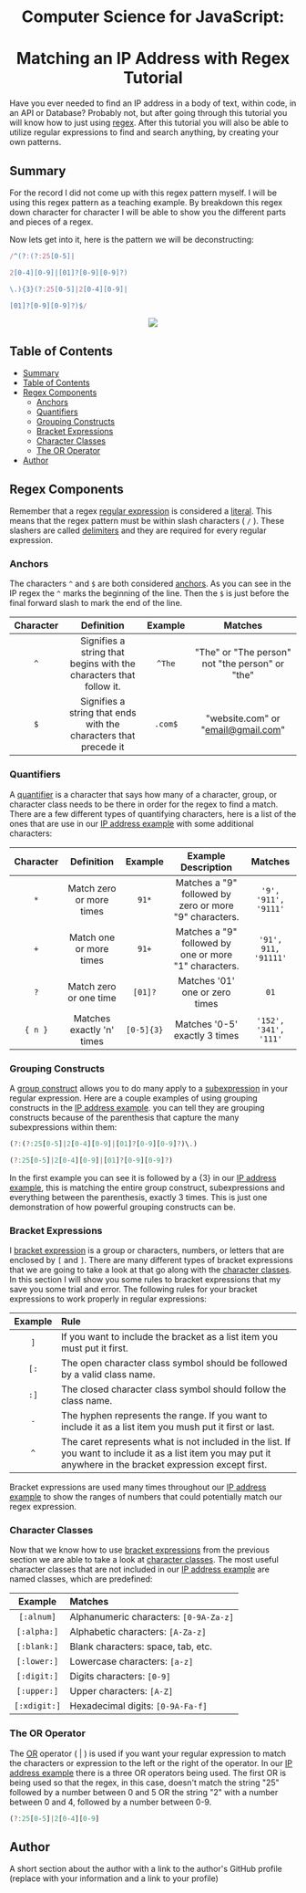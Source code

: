 <h1 align="center">Computer Science for JavaScript:</h1>
<h1 align="center">Matching an IP Address with Regex Tutorial </h1>

Have you ever needed to find an IP address in a body of text, within code, in an API or Database? Probably not, but after going through this tutorial you will know how to just using [regex](https://www.computerhope.com/jargon/r/regex.htm). After this tutorial you will also be able to utilize regular expressions to find and search anything, by creating your own patterns.

## Summary

For the record I did not come up with this regex pattern myself. I will be using this regex pattern as a teaching example. By breakdown this regex down character for character I will be able to show you the different parts and pieces of a regex.

Now lets get into it, here is the pattern we will be deconstructing:

```javascript
/^(?:(?:25[0-5]|

2[0-4][0-9]|[01]?[0-9][0-9]?)

\.){3}(?:25[0-5]|2[0-4][0-9]|

[01]?[0-9][0-9]?)$/
```
<p align="center">
<img id="ip-example" src="https://user-images.githubusercontent.com/52815609/142356111-d4501b58-3c05-4230-b4eb-e9c87203be78.jpeg" />
</p>

## Table of Contents

- [Summary](#summary)
- [Table of Contents](#table-of-contents)
- [Regex Components](#regex-components)
  - [Anchors](#anchors)
  - [Quantifiers](#quantifiers)
  - [Grouping Constructs](#grouping-constructs)
  - [Bracket Expressions](#bracket-expressions)
  - [Character Classes](#character-classes)
  - [The OR Operator](#the-or-operator)
- [Author](#author)

## Regex Components

Remember that a regex [regular expression](https://developer.mozilla.org/en-US/docs/Web/JavaScript/Guide/Regular_Expressions) is considered a [literal](https://developer.mozilla.org/en-US/docs/Web/JavaScript/Guide/Grammar_and_types#regexp_literals). This means that the regex pattern must be within slash characters ( ```/``` ). These slashers are called [delimiters](https://www.computerhope.com/jargon/d/delimite.htm) and they are required for every regular expression.

### Anchors

The characters ```^``` and ```$``` are both considered [anchors](https://www.regular-expressions.info/anchors.html). As you can see in the IP regex the ```^``` marks the beginning of the line. Then the ```$``` is just before the final forward slash to mark the end of the line.

| Character |                              Definition                             | Example |                      Matches                    |
| :-------: | :-----------------------------------------------------------------: | :-----: | :---------------------------------------------: |
|   ``^``   |  Signifies a string that begins with the characters that follow it. | ``^The``| "The" or "The person" not "the person" or "the" |
|   ``$``   |  Signifies a string that ends with the characters that precede it   |``.com$``| "website.com" or "email@gmail.com"               |

### Quantifiers

A [quantifier](https://docs.microsoft.com/en-us/dotnet/standard/base-types/quantifiers-in-regular-expressions) is a character that says how many of a character, group, or character class needs to be there in order for the regex to find a match. There are a few different types of quantifying characters, here is a list of the ones that are use in our [IP address example](#ip-example) with some additional characters:

| Character |       Definition         |    Example     |                    Example Description                |        Matches        |
| :-------: | :----------------------: | :------------: | :---------------------------------------------------: | :-------------------: |
|   ``*``   | Match zero or more times |     ``91*``    | Matches a "9" followed by zero or more "9" characters.| ``'9', '911', '9111'``|
|   ``+``   | Match one or more times  |     ``91+``    | Matches a "9" followed by one or more "1" characters. | ``'91', 911, '91111'``|
|   ``?``   | Match zero or one time   |    ``[01]?``   | Matches '01' one or zero times                        |          ``01``       |
| ``{ n }`` | Matches exactly 'n' times|  ``[0-5]{3}``  | Matches '0-5' exactly 3 times                         |``'152', '341', '111'``|

### Grouping Constructs

A [group construct](https://docs.microsoft.com/en-us/dotnet/standard/base-types/grouping-constructs-in-regular-expressions) allows you to do many apply  to a [subexpression](https://support.smartbear.com/loadcomplete/docs/ref/misc/using-subexpressions.html) in your regular expression. Here are a couple examples of using grouping constructs in the [IP address example](#ip-example). you can tell they are grouping constructs because of the parenthesis that capture the many subexpressions within them:

```javascript
(?:(?:25[0-5]|2[0-4][0-9]|[01]?[0-9][0-9]?)\.)
```
```javascript
(?:25[0-5]|2[0-4][0-9]|[01]?[0-9][0-9]?)
```
In the first example you can see it is followed by a {3} in our [IP address example](#ip-example), this is matching the entire group construct, subexpressions and everything between the parenthesis, exactly 3 times. This is just one demonstration of how powerful grouping constructs can be.

### Bracket Expressions

I [bracket expression](https://www.gnu.org/software/grep/manual/html_node/Character-Classes-and-Bracket-Expressions.html) is a group or characters, numbers, or letters that are enclosed by ```[``` and ```]```. There are many different types of bracket expressions that we are going to take a look at that go along with the [character classes](#character-classes). In this section I will show you some rules to bracket expressions that my save you some trial and error. The following rules for your bracket expressions to work properly in regular expressions:

| Example | Rule                                                                                                                                                            |
| :-----: | :-------------------------------------------------------------------------------------------------------------------------------------------------------------- |
| ```]``` | If you want to include the bracket as a list item you must put it first.                                                                                        |
|```[:``` | The open character class symbol should be followed by a valid class name.                                                                                       |
|```:]``` | The closed character class symbol should follow the class name.                                                                                                 |
|```-```  | The hyphen represents the range. If you want to include it as a list item you mush put it first or last.                                                        |
| ```^``` | The caret represents what is not included in the list. If you want to include it as a list item you may put it anywhere in the bracket expression except first. |

Bracket expressions are used many times throughout our [IP address example](#ip-example) to show the ranges of numbers that could potentially match our regex expression.
### Character Classes

Now that we know how to use [bracket expressions](#bracket-expressions) from the previous section we are able to take a look at [character classes](https://www.gnu.org/software/grep/manual/html_node/Character-Classes-and-Bracket-Expressions.html). The most useful character classes that are not included in our [IP address example](#ip-example) are named classes, which are predefined:

|     Example    | Matches                                    |
| :------------: | :----------------------------------------- |
|```[:alnum]```  | Alphanumeric characters: ```[0-9A-Za-z]``` |
|```[:alpha:]``` | Alphabetic characters: ```[A-Za-z]```      |
|```[:blank:]``` | Blank characters: space, tab, etc.         |
|```[:lower:]``` | Lowercase characters: ```[a-z]```          |
|```[:digit:]``` | Digits characters: ```[0-9]```             |
|```[:upper:]``` | Upper characters: ```[A-Z]```              |
|```[:xdigit:]```| Hexadecimal digits: ```[0-9A-Fa-f]```      |

### The OR Operator

The [OR](https://kodejava.org/how-do-i-use-logical-or-operator-in-regex/) operator ( | ) is used if you want your regular expression to match the characters or expression to the left or the right of the operator. In our [IP address example](#ip-example) there is a three OR operators being used. The first OR is being used so that the regex, in this case, doesn't match the string "25" followed by a number between 0 and 5 OR the string "2" with a number between 0 and 4, followed by a number between 0-9.

```javascript
(?:25[0-5]|2[0-4][0-9]
```

## Author

A short section about the author with a link to the author's GitHub profile (replace with your information and a link to your profile)
